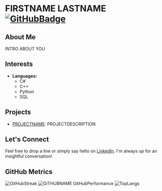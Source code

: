 # FIRSTNAME LASTNAME [![GitHubBadge](https://img.shields.io/github/followers/AaronTigerLee?label=Followers&logo=GitHub&style=social)](https://github.com/AaronTigerLee)

## About Me
INTRO ABOUT YOU

## Interests
- **Languages:**
  - C#
  - C++
  - Python
  - SQL
  
## Projects
- [PROJECTNAME](https://github.com/GITHUBNAME/PROJECTNAME): PROJECTDESCRIPTION
  
## Let's Connect
Feel free to drop a line or simply say hello on [LinkedIn](https://www.linkedin.com/in/aaron-tiger-lee). I'm always up for an insightful conversation!

## GitHub Metrics
![GitHubStreak](https://github-readme-streak-stats.herokuapp.com/?user=AaronTigerLee&theme=tokyonight)
![GITHUBNAME GitHubPerformance](https://github-readme-stats.vercel.app/api?username=AaronTigerLee&show_icons=true&count_private=true&hide=prs&theme=tokyonight)
![TopLangs](https://github-readme-stats.vercel.app/api/top-langs/?username=AaronTigerLee&layout=compact&theme=tokyonight)
